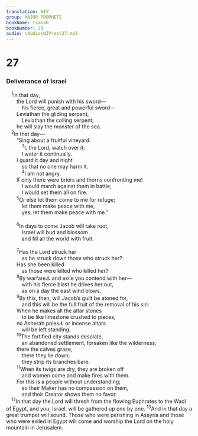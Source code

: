 ```yaml
---
translation: NIV
group: MAJOR PROPHETS
bookName: Isaiah 
bookNumber: 23
audio: \Audio\NIV\es\27.mp3
---
```


<div class="title"><h1>27</h1><h3>Deliverance of Israel </h3></div>
<span class="verse es_27_1"> <sup>1</sup>In that day, <br/>  the Lord will punish with his sword— <br/>   his fierce, great and powerful sword— <br/>  Leviathan the gliding serpent, <br/>   Leviathan the coiling serpent; <br/>  he will slay the monster of the sea. <br/></span>
<span class="verse es_27_2"> <sup>2</sup>In that day— <br/>  “Sing about a fruitful vineyard: <br/></span>
<span class="verse es_27_3">   <sup>3</sup>I, the Lord, watch over it; <br/>   I water it continually. <br/>  I guard it day and night <br/>   so that no one may harm it. <br/></span>
<span class="verse es_27_4">   <sup>4</sup>I am not angry. <br/>  If only there were briers and thorns confronting me! <br/>   I would march against them in battle; <br/>   I would set them all on fire. <br/></span>
<span class="verse es_27_5">  <sup>5</sup>Or else let them come to me for refuge; <br/>   let them make peace with me, <br/>   yes, let them make peace with me.” <br/><br/></span>
<span class="verse es_27_6">  <sup>6</sup>In days to come Jacob will take root, <br/>   Israel will bud and blossom <br/>   and fill all the world with fruit. <br/><br/></span>
<span class="verse es_27_7">  <sup>7</sup>Has the Lord struck her <br/>   as he struck down those who struck her? <br/>  Has she been killed <br/>   as those were killed who killed her? <br/></span>
<span class="verse es_27_8">  <sup>8</sup>By warfare<a data-toggle="tooltip" data-placement="bottom" title="See Septuagint; the meaning of the Hebrew for this word is uncertain.">⚓</a> and exile you contend with her— <br/>   with his fierce blast he drives her out, <br/>   as on a day the east wind blows. <br/></span>
<span class="verse es_27_9">  <sup>9</sup>By this, then, will Jacob’s guilt be atoned for, <br/>   and this will be the full fruit of the removal of his sin: <br/>  When he makes all the altar stones <br/>   to be like limestone crushed to pieces, <br/>  no Asherah poles<a data-toggle="tooltip" data-placement="bottom" title="That is, wooden symbols of the goddess Asherah">⚓</a> or incense altars <br/>   will be left standing. <br/></span>
<span class="verse es_27_10">  <sup>10</sup>The fortified city stands desolate, <br/>   an abandoned settlement, forsaken like the wilderness; <br/>  there the calves graze, <br/>   there they lie down; <br/>   they strip its branches bare. <br/></span>
<span class="verse es_27_11">  <sup>11</sup>When its twigs are dry, they are broken off <br/>   and women come and make fires with them. <br/>  For this is a people without understanding; <br/>   so their Maker has no compassion on them, <br/>   and their Creator shows them no favor. <br/></span>
<span class="verse es_27_12"> <sup>12</sup>In that day the Lord will thresh from the flowing Euphrates to the Wadi of Egypt, and you, Israel, will be gathered up one by one. </span>
<span class="verse es_27_13"><sup>13</sup>And in that day a great trumpet will sound. Those who were perishing in Assyria and those who were exiled in Egypt will come and worship the Lord on the holy mountain in Jerusalem. <br/></span>
